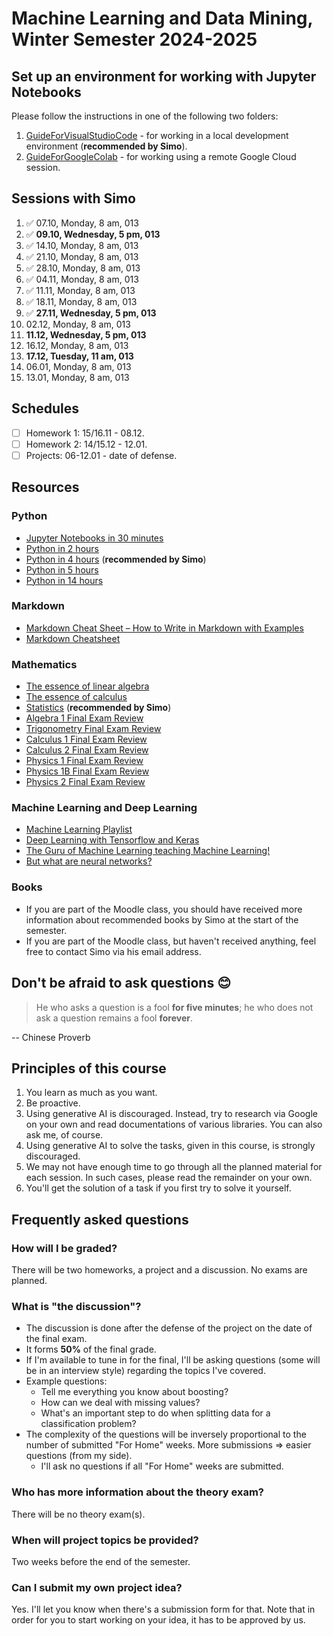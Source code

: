 # Machine Learning and Data Mining, Winter Semester 2024-2025

## Set up an environment for working with Jupyter Notebooks

Please follow the instructions in one of the following two folders:

1. [GuideForVisualStudioCode](./GuideForVisualStudioCode/) - for working in a local development environment (**recommended by Simo**).
2. [GuideForGoogleColab](./GuideForGoogleColab/) - for working using a remote Google Cloud session.

## Sessions with Simo

1. :white_check_mark: 07.10, Monday, 8 am, 013
2. :white_check_mark: **09.10, Wednesday, 5 pm, 013**
3. :white_check_mark: 14.10, Monday, 8 am, 013
4. :white_check_mark: 21.10, Monday, 8 am, 013
5. :white_check_mark: 28.10, Monday, 8 am, 013
6. :white_check_mark: 04.11, Monday, 8 am, 013
7. :white_check_mark: 11.11, Monday, 8 am, 013
8. :white_check_mark: 18.11, Monday, 8 am, 013
9. :white_check_mark: **27.11, Wednesday, 5 pm, 013**
10. 02.12, Monday, 8 am, 013
11. **11.12, Wednesday, 5 pm, 013**
12. 16.12, Monday, 8 am, 013
13. **17.12, Tuesday, 11 am, 013**
14. 06.01, Monday, 8 am, 013
15. 13.01, Monday, 8 am, 013

## Schedules

- [ ] Homework 1: 15/16.11 - 08.12.
- [ ] Homework 2: 14/15.12 - 12.01.
- [ ] Projects: 06-12.01 - date of defense.

## Resources

### Python

- [Jupyter Notebooks in 30 minutes](https://www.youtube.com/watch?v=5pf0_bpNbkw)
- [Python in 2 hours](https://www.youtube.com/watch?v=mJEpimi_tFo)
- [Python in 4 hours](https://youtu.be/eWRfhZUzrAc) (**recommended by Simo**)
- [Python in 5 hours](https://www.youtube.com/watch?v=t8pPdKYpowI)
- [Python in 14 hours](https://www.youtube.com/watch?v=8DvywoWv6fI)

### Markdown

- [Markdown Cheat Sheet – How to Write in Markdown with Examples](https://www.freecodecamp.org/news/markdown-cheat-sheet/)
- [Markdown Cheatsheet](https://github.com/adam-p/markdown-here/wiki/Markdown-Cheatsheet)

### Mathematics

- [The essence of linear algebra](https://www.youtube.com/playlist?list=PLZHQObOWTQDPD3MizzM2xVFitgF8hE_ab)
- [The essence of calculus](https://www.youtube.com/playlist?list=PLZHQObOWTQDMsr9K-rj53DwVRMYO3t5Yr)
- [Statistics](https://www.youtube.com/playlist?list=PL8dPuuaLjXtNM_Y-bUAhblSAdWRnmBUcr) (**recommended by Simo**)
- [Algebra 1 Final Exam Review](https://www.youtube.com/watch?v=U0Y8nSmEpNM​)
- [Trigonometry Final Exam Review](https://www.youtube.com/watch?v=OAsbx4TEnL0​)
- [Calculus 1 Final Exam Review](https://www.youtube.com/watch?v=WmBzmHru78w​)
- [Calculus 2 Final Exam Review](https://www.youtube.com/watch?v=3RwUIP9pMSo​)
- [Physics 1 Final Exam Review](https://www.youtube.com/watch?v=CwkhvFlNFp0​)
- [Physics 1B Final Exam Review](https://www.youtube.com/watch?v=mpmni1vZiAM​)
- [Physics 2 Final Exam Review](https://www.youtube.com/watch?v=oH_V1WipnmE​)

### Machine Learning and Deep Learning

- [Machine Learning Playlist](https://www.youtube.com/watch?v=gmvvaobm7eQ&list=PLeo1K3hjS3uvCeTYTeyfe0-rN5r8zn9rw)
- [Deep Learning with Tensorflow and Keras](https://www.youtube.com/watch?v=Mubj_fqiAv8&list=PLeo1K3hjS3uu7CxAacxVndI4bE_o3BDtO)
- [The Guru of Machine Learning teaching Machine Learning!](https://www.youtube.com/watch?v=jGwO_UgTS7I&list=PLoROMvodv4rMiGQp3WXShtMGgzqpfVfbU)
- [But what are neural networks?](https://www.youtube.com/playlist?list=PLZHQObOWTQDNU6R1_67000Dx_ZCJB-3pi)
  
### Books

- If you are part of the Moodle class, you should have received more information about recommended books by Simo at the start of the semester.
- If you are part of the Moodle class, but haven't received anything, feel free to contact Simo via his email address.

## Don't be afraid to ask questions 😊

> He who asks a question is a fool **for five minutes**; he who does not ask a question remains a fool **forever**.

-- Chinese Proverb

## Principles of this course

1. You learn as much as you want.
2. Be proactive.
3. Using generative AI is discouraged. Instead, try to research via Google on your own and read documentations of various libraries. You can also ask me, of course.
4. Using generative AI to solve the tasks, given in this course, is strongly discouraged.
5. We may not have enough time to go through all the planned material for each session. In such cases, please read the remainder on your own.
6. You'll get the solution of a task if you first try to solve it yourself.

## Frequently asked questions

### How will I be graded?

There will be two homeworks, a project and a discussion. No exams are planned.

### What is "the discussion"?

- The discussion is done after the defense of the project on the date of the final exam.
- It forms **50%** of the final grade.
- If I'm available to tune in for the final, I'll be asking questions (some will be in an interview style) regarding the topics I've covered.
- Example questions:
  - Tell me everything you know about boosting?
  - How can we deal with missing values?
  - What's an important step to do when splitting data for a classification problem?
- The complexity of the questions will be inversely proportional to the number of submitted "For Home" weeks. More submissions => easier questions (from my side).
  - I'll ask no questions if all "For Home" weeks are submitted.

### Who has more information about the theory exam?

There will be no theory exam(s).

### When will project topics be provided?

Two weeks before the end of the semester.

### Can I submit my own project idea?

Yes. I'll let you know when there's a submission form for that. Note that in order for you to start working on your idea, it has to be approved by us.
